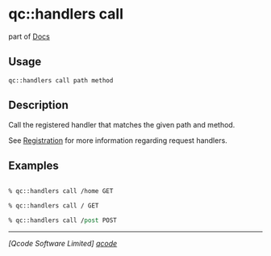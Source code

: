 qc::handlers call
==============

part of [Docs](../index.md)

Usage
-----
`qc::handlers call path method`

Description
-----------
Call the registered handler that matches the given path and method.

See [Registration](../registration.md) for more information regarding request handlers.

Examples
--------
```tcl

% qc::handlers call /home GET

% qc::handlers call / GET

% qc::handlers call /post POST
```

----------------------------------
*[Qcode Software Limited] [qcode]*

[qcode]: http://www.qcode.co.uk "Qcode Software"